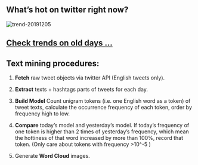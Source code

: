 ## What’s hot on twitter right now?

![trend-20191205][wordcloud]

[wordcloud]: https://raw.githubusercontent.com/xdqc/tweet-trend-everyday/master/word-cloud/trend-20191205.png?token=AF5V4P7ADR6KQBZ4CEDTNIK6AXRMU "trend-20191205"

## [Check trends on old days ...](https://github.com/xdqc/tweet-trend-everyday/tree/master/word-cloud)

## Text mining procedures:

1. **Fetch** raw tweet objects via twitter API (English tweets only).

2. **Extract** texts + hashtags parts of tweets for each day.

3. **Build Model** Count unigram tokens (i.e. one English word as a token) of tweet texts, calculate the occurrence frequency of each token, order by frequency high to low.

4. **Compare** today’s model and yesterday’s model. If today’s frequency of one token is higher than 2 times of yesterday’s frequency, which mean the hottiness of that word increased by more than 100%, record that token. (Only care about tokens with frequency >10^-5 )

5. Generate **Word Cloud** images.
